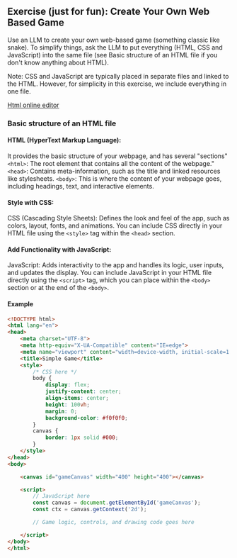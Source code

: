 ## Exercise (just for fun): Create Your Own Web Based Game

Use an LLM to create your own web-based game (something classic like snake). To simplify things, ask the LLM to put everything (HTML, CSS and JavaScript) into the same file (see Basic structure of an HTML file if you don't know anything about HTML).

Note: CSS and JavaScript are typically placed in separate files and linked to the HTML. However, for simplicity in this exercise, we include everything in one file.

[Html online editor](https://www.w3schools.com/html/)

### Basic structure of an HTML file

#### HTML (HyperText Markup Language): 
It provides the basic structure of your webpage, and has several "sections"
`<html>`: The root element that contains all the content of the webpage."
`<head>`: Contains meta-information, such as the title and linked resources like stylesheets.
`<body>`: This is where the content of your webpage goes, including headings, text, and interactive elements.

#### Style with CSS:

CSS (Cascading Style Sheets): Defines the look and feel of the app, such as colors, layout, fonts, and animations.
You can include CSS directly in your HTML file using the `<style>` tag within the `<head>` section.


#### Add Functionality with JavaScript:

JavaScript: Adds interactivity to the app and handles its logic, user inputs, and updates the display.
You can include JavaScript in your HTML file directly using the `<script>` tag, which you can place within the `<body>` section or at the end of the `<body>`.

#### Example

```html
<!DOCTYPE html>
<html lang="en">
<head>
    <meta charset="UTF-8">
    <meta http-equiv="X-UA-Compatible" content="IE=edge">
    <meta name="viewport" content="width=device-width, initial-scale=1.0">
    <title>Simple Game</title>
    <style>
        /* CSS here */
        body {
            display: flex;
            justify-content: center;
            align-items: center;
            height: 100vh;
            margin: 0;
            background-color: #f0f0f0;
        }
        canvas {
            border: 1px solid #000;
        }
    </style>
</head>
<body>

    <canvas id="gameCanvas" width="400" height="400"></canvas>

    <script>
        // JavaScript here
        const canvas = document.getElementById('gameCanvas');
        const ctx = canvas.getContext('2d');

        // Game logic, controls, and drawing code goes here

    </script>
</body>
</html>
```
